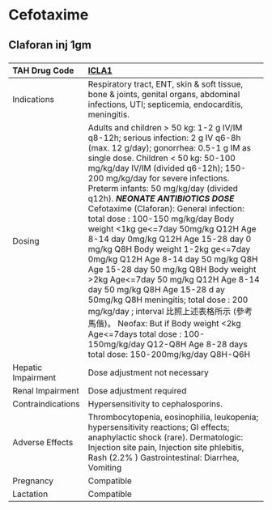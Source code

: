# Cefotaxime

## Claforan inj 1gm

##### 

| TAH Drug Code      | [ICLA1](https://www.tahsda.org.tw/drugs/hissearch.php?drug_code=ICLA1)                                                                                                                                                                                                                                                                                                                                                                                                                                                                                                                                                                                                                                                                                                                                                                                                                                              |
|:-------------------|:--------------------------------------------------------------------------------------------------------------------------------------------------------------------------------------------------------------------------------------------------------------------------------------------------------------------------------------------------------------------------------------------------------------------------------------------------------------------------------------------------------------------------------------------------------------------------------------------------------------------------------------------------------------------------------------------------------------------------------------------------------------------------------------------------------------------------------------------------------------------------------------------------------------------|
| Indications        | Respiratory tract, ENT, skin & soft tissue, bone & joints, genital organs, abdominal infections, UTI; septicemia, endocarditis, meningitis.                                                                                                                                                                                                                                                                                                                                                                                                                                                                                                                                                                                                                                                                                                                                                                         |
| Dosing             | Adults and children > 50 kg: 1-2 g IV/IM q8-12h; serious infection: 2 g IV q6-8h (max. 12 g/day); gonorrhea: 0.5-1 g IM as single dose. Children < 50 kg: 50-100 mg/kg/day IV/IM (divided q6-12h); 150-200 mg/kg/day for severe infections. Preterm infants: 50 mg/kg/day (divided q12h). *****NEONATE ANTIBIOTICS DOSE***** Cefotaxime (Claforan): General infection: total dose : 100-150 mg/kg/day Body weight <1kg ge<=7day 50mg/kg Q12H  Age 8-14 day 0mg/kg Q12H  Age 15-28 day 0 mg/kg Q8H Body weight 1-2kg ge<=7day 0mg/kg Q12H  Age 8-14 day 50 mg/kg Q8H  Age 15-28 day 50 mg/kg Q8H Body weight >2kg Age<=7day 50 mg/kg Q12H  Age 8-14 day 50 mg/kg Q8H  Age 15-28 d ay 50mg/kg Q8H meningitis; total dose : 200 mg/kg/day ; interval 比照上述表格所示 (參考馬偕)。 Neofax: But if Body weight <2kg Age<=7days total dose : 100-150mg/kg/day Q12-Q8H Age 8-28 days total dose: 150-200mg/kg/day Q8H-Q6H |
| Hepatic Impairment | Dose adjustment not necessary                                                                                                                                                                                                                                                                                                                                                                                                                                                                                                                                                                                                                                                                                                                                                                                                                                                                                       |
| Renal Impairment   | Dose adjustment required                                                                                                                                                                                                                                                                                                                                                                                                                                                                                                                                                                                                                                                                                                                                                                                                                                                                                            |
| Contraindications  | Hypersensitivity to cephalosporins.                                                                                                                                                                                                                                                                                                                                                                                                                                                                                                                                                                                                                                                                                                                                                                                                                                                                                 |
| Adverse Effects    | Thrombocytopenia, eosinophilia, leukopenia; hypersensitivity reactions; GI effects; anaphylactic shock (rare). Dermatologic: Injection site pain, Injection site phlebitis, Rash (2.2% ) Gastrointestinal: Diarrhea, Vomiting                                                                                                                                                                                                                                                                                                                                                                                                                                                                                                                                                                                                                                                                                       |
| Pregnancy          | Compatible                                                                                                                                                                                                                                                                                                                                                                                                                                                                                                                                                                                                                                                                                                                                                                                                                                                                                                          |
| Lactation          | Compatible                                                                                                                                                                                                                                                                                                                                                                                                                                                                                                                                                                                                                                                                                                                                                                                                                                                                                                          |

